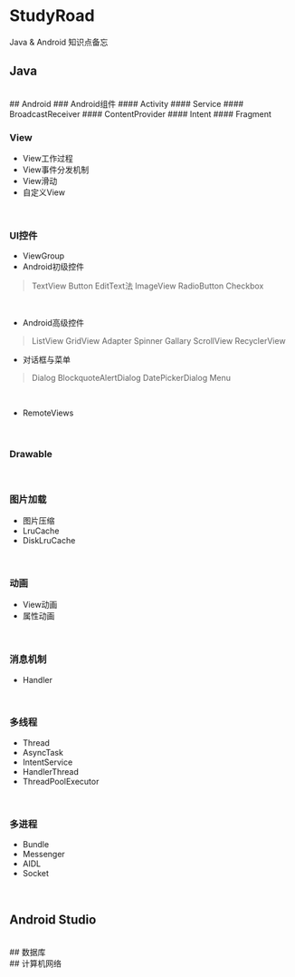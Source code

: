 # StudyRoad
Java &amp; Android 知识点备忘

## Java
<br>
## Android
### Android组件
#### Activity
#### Service
#### BroadcastReceiver
#### ContentProvider
#### Intent
#### Fragment
<br>

### View
* View工作过程
* View事件分发机制
* View滑动
* 自定义View
<br>

### UI控件
* ViewGroup
* Android初级控件

> TextView
> Button
> EditText法
> ImageView
> RadioButton
> Checkbox

<br>

* Android高级控件

> ListView
> GridView
> Adapter
> Spinner
> Gallary
> ScrollView
> RecyclerView

* 对话框与菜单

> Dialog
> BlockquoteAlertDialog
> DatePickerDialog
> Menu

<br>

* RemoteViews
<br>

### Drawable
<br>

### 图片加载
* 图片压缩
* LruCache
* DiskLruCache
<br>

### 动画
* View动画
* 属性动画
<br>

### 消息机制
* Handler
<br>

### 多线程
* Thread
* AsyncTask
* IntentService
* HandlerThread
* ThreadPoolExecutor
<br>

### 多进程
* Bundle
* Messenger
* AIDL
* Socket
<br>

## Android Studio
<br>
## 数据库
<br>
## 计算机网络
